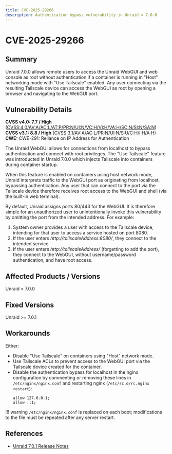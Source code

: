 ```yaml
---
title: CVE-2025-29266
description: Authentication bypass vulnerability in Unraid = 7.0.0
---
```


# CVE-2025-29266

## Summary

Unraid 7.0.0 allows remote users to access the Unraid WebGUI and web console as root without authentication if a container is running in "Host" networking mode with "Use Tailscale" enabled. Any user connecting via the resulting Tailscale device can access the WebGUI as root by opening a browser and navigating to the WebGUI port.

## Vulnerability Details

**CVSS v4.0: 7.7 / High** ([CVSS:4.0/AV:A/AC:L/AT:P/PR:N/UI:N/VC:H/VI:H/VA:H/SC:N/SI:N/SA:N](https://www.first.org/cvss/calculator/4-0#CVSS:4.0/AV:A/AC:L/AT:P/PR:N/UI:N/VC:H/VI:H/VA:H/SC:N/SI:N/SA:N))  
**CVSS v3.1: 8.8 / High** ([CVSS:3.1/AV:A/AC:L/PR:N/UI:N/S:U/C:H/I:H/A:H](https://www.first.org/cvss/calculator/3-1#CVSS:3.1/AV:A/AC:L/PR:N/UI:N/S:U/C:H/I:H/A:H))  
**CWE:** CWE-291: Reliance on IP Address for Authentication

The Unraid WebGUI allows for connections from localhost to bypass authentication and connect with root privileges. The "Use Tailscale" feature was introducted in Unraid 7.0.0 which injects Tailscale into containers during container startup.

When this feature is enabled on containers using host network mode, Unraid interprets traffic to the WebGUI port as originating from localhost, bypassing authentication. Any user that can connect to the port via the Tailscale device therefore receives root access to the WebGUI and shell (via the built-in web terminal).

By default, Unraid assigns ports 80/443 for the WebGUI. It is therefore simple for an unauthorized user to unintentionally invoke this vulnerability by omitting the port from the intended address. For example:

1. System owner provides a user with access to the Tailscale device, intending for that user to access a service hosted on port 8080.
2. If the user enters _http://tailscaleAddress:8080/_, they connect to the intended service.
3. If the user enters _http://tailscaleAddress/_ (forgetting to add the port), they connect to the WebGUI, without username/password authentication, and have root access.

## Affected Products / Versions

Unraid = 7.0.0

## Fixed Versions

Unraid >= 7.0.1

## Workarounds

Either:

- Disable "Use Tailscale" on containers using "Host" network mode.
- Use Tailscale ACLs to prevent access to the WebGUI port via the Tailscale device created for the container.
- Disable the authentication bypass for localhost in the nginx configuration by commenting or removing these lines in `/etc/nginx/nginx.conf` and restarting nginx (`/etc/rc.d/rc.nginx restart`):
   ```
   allow 127.0.0.1;
   allow ::1;
   ```

!!! warning
    `/etc/nginx/nginx.conf` is replaced on each boot; modifications to the file must be repeated after any server restart.

## References

- [Unraid 7.0.1 Release Notes](https://docs.unraid.net/unraid-os/release-notes/7.0.1/)